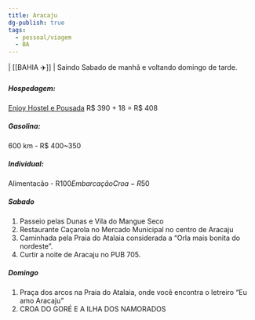 ```yaml
---
title: Aracaju
dg-publish: true
tags:
  - pessoal/viagem
  - BA
---
```

| [[BAHIA ✈️]] |
Saindo Sabado de manhã e voltando domingo de tarde.
##### Hospedagem:
[Enjoy Hostel e Pousada](https://www.booking.com/hotel/br/chale-atalaia.pt-br.html?aid=356980&label=gog235jc-1DCAMoIEIIc2FsdmFkb3JILVgDaCCIAQGYAS24ARfIAQzYAQPoAQH4AQKIAgGoAgO4AsDQsbQGwAIB0gIkNWFiMTE3ZWYtMGIzOS00YWE1LThjZDAtMmUzMGMzOGM0ZjVj2AIE4AIB&sid=c4688a13ec1ed464bc94a24d1909161e&checkin=2024-08-17&checkout=2024-08-18&dest_id=-625529&dest_type=city&dist=0&do_availability_check=1&group_adults=5&group_children=0&hp_avform=1&hp_group_set=0&no_rooms=1&origin=hp&sb_price_type=total&src=hotel&type=total&#map_closed) R$ 390 + 18 = R$ 408
##### Gasolina:
600 km - R$ 400~350
##### Individual:
Alimentacão - R$100
Embarcação Croa - R$50
##### Sabado
1. Passeio pelas Dunas e Vila do Mangue Seco
3. Restaurante Caçarola no Mercado Municipal no centro de Aracaju
2. Caminhada pela Praia do Atalaia considerada a “Orla mais bonita do nordeste”.
3. Curtir a noite de Aracaju no PUB 705.
##### Domingo
1. Praça dos arcos na Praia do Atalaia, onde você encontra o letreiro “Eu amo Aracaju”
2. CROA DO GORÉ E A ILHA DOS NAMORADOS